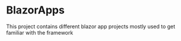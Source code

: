 # BlazorApps

This project contains different blazor app projects mostly used to get familiar with the framework
